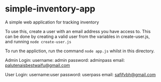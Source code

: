 # simple-inventory-app
A simple web application for tracking inventory

To use this, create a user with an email address you have access to. This can be done by creating a valid user from the variables in create-user.js, and running `node create-user.js`

To run the appliction, run the command `node app.js` whilst in this directory.


Admin Login:
username: admin
password: adminpass
email: palutenaisbestwaifu@gmail.com

User Login:
username:user
password: userpass
email: safjfvbh@gmail.com
